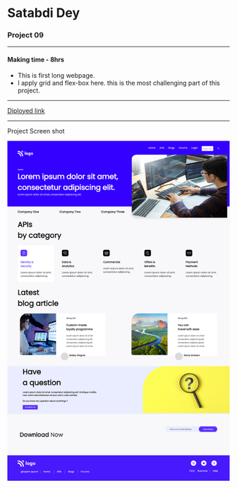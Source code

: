 # Satabdi Dey
### Project 09

---
#### Making time - 8hrs
- This is first long webpage.
- I apply grid and flex-box here. this is the most challenging part of this project. 

---
[Diployed link](https://project9-developer-landingpage.netlify.app/
)

---
Project Screen shot

![project image](./images/screencapture-project-09.png)